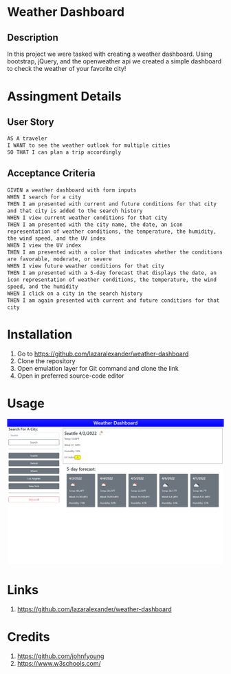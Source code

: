 # Weather Dashboard

## Description

In this project we were tasked with creating a weather dashboard. Using bootstrap, jQuery, and the openweather api we created a simple dashboard to check the weather of your favorite city!

# Assingment Details

## User Story

```
AS A traveler
I WANT to see the weather outlook for multiple cities
SO THAT I can plan a trip accordingly

```

## Acceptance Criteria

```
GIVEN a weather dashboard with form inputs
WHEN I search for a city
THEN I am presented with current and future conditions for that city and that city is added to the search history
WHEN I view current weather conditions for that city
THEN I am presented with the city name, the date, an icon representation of weather conditions, the temperature, the humidity, the wind speed, and the UV index
WHEN I view the UV index
THEN I am presented with a color that indicates whether the conditions are favorable, moderate, or severe
WHEN I view future weather conditions for that city
THEN I am presented with a 5-day forecast that displays the date, an icon representation of weather conditions, the temperature, the wind speed, and the humidity
WHEN I click on a city in the search history
THEN I am again presented with current and future conditions for that city

```

# Installation

1. Go to https://github.com/lazaralexander/weather-dashboard
2. Clone the repository
3. Open emulation layer for Git command and clone the link
4. Open in preferred source-code editor

# Usage

![Screenshot of Website](https://github.com/lazaralexander/weather-dashboard/blob/main/assets/images/Screenshot%202022-04-02%20165658.png "Website")

# Links

1. https://github.com/lazaralexander/weather-dashboard

# Credits

1. https://github.com/johnfyoung
2. https://www.w3schools.com/